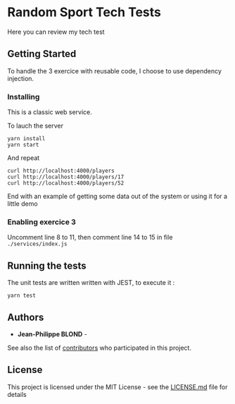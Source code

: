 # Random Sport Tech Tests

Here you can review my tech test

## Getting Started

To handle the 3 exercice with reusable code, I choose to use dependency injection.

### Installing

This is a classic web service.

To lauch the server

```
yarn install
yarn start
```

And repeat

```
curl http://localhost:4000/players
curl http://localhost:4000/players/17
curl http://localhost:4000/players/52

```

End with an example of getting some data out of the system or using it for a little demo

### Enabling exercice 3

Uncomment line 8 to 11, then comment line 14 to 15 in file `./services/index.js`

## Running the tests

The unit tests are written written with JEST, to execute it :

```
yarn test
```

## Authors

- **Jean-Philippe BLOND** -

See also the list of [contributors](https://github.com/your/project/contributors) who participated in this project.

## License

This project is licensed under the MIT License - see the [LICENSE.md](LICENSE.md) file for details
